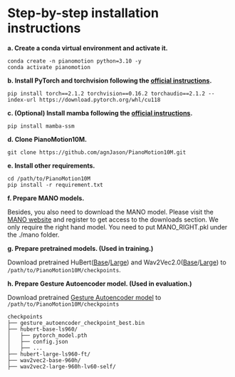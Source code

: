 # Step-by-step installation instructions

**a. Create a conda virtual environment and activate it.**
```shell
conda create -n pianomotion python=3.10 -y
conda activate pianomotion
```

**b. Install PyTorch and torchvision following the [official instructions](https://pytorch.org/).**
```shell
pip install torch==2.1.2 torchvision==0.16.2 torchaudio==2.1.2 --index-url https://download.pytorch.org/whl/cu118
```

**c. (Optional) Install mamba following the [official instructions](https://github.com/state-spaces/mamba).**
```shell
pip install mamba-ssm
```


**d. Clone PianoMotion10M.**
```
git clone https://github.com/agnJason/PianoMotion10M.git
```

**e. Install other requirements.**
```shell
cd /path/to/PianoMotion10M
pip install -r requirement.txt
```

**f. Prepare MANO models.**

Besides, you also need to download the MANO model. Please visit the [MANO website](https://mano.is.tue.mpg.de/) and register to get access to the downloads section. We only require the right hand model. You need to put MANO_RIGHT.pkl under the ./mano folder.

**g. Prepare pretrained models. (Used in training.)**

Download pretrained HuBert([Base](https://huggingface.co/facebook/hubert-base-ls960)/[Large](https://huggingface.co/facebook/hubert-large-ls960-ft)) and Wav2Vec2.0([Base](https://huggingface.co/facebook/wav2vec2-base-960h)/[Large](https://huggingface.co/facebook/wav2vec2-large-960h-lv60-self))  to `/path/to/PianoMotion10M/checkpoints`.

**h. Prepare Gesture Autoencoder model. (Used in evaluation.)**

Download pretrained [Gesture Autoencoder model](https://drive.google.com/file/d/1G2Fe_zlJn8I_U_VGldH4SsIa_KauvG3p/view?usp=sharing) to `/path/to/PianoMotion10M/checkpoints`


```
checkpoints
├── gesture_autoencoder_checkpoint_best.bin
├── hubert-base-ls960/
│   ├── pytorch_model.pth
│   ├── config.json
│   ├── ...
├── hubert-large-ls960-ft/
├── wav2vec2-base-960h/
├── wav2vec2-large-960h-lv60-self/
```
